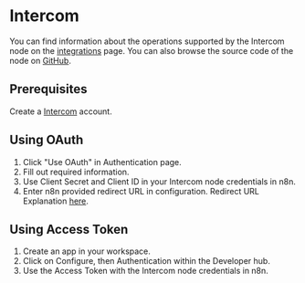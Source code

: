 # Intercom

You can find information about the operations supported by the Intercom node on the [integrations](https://n8n.io/integrations/n8n-nodes-base.intercom) page. You can also browse the source code of the node on [GitHub](https://github.com/n8n-io/n8n/tree/master/packages/nodes-base/nodes/Intercom).

## Prerequisites

Create a [Intercom](https://www.intercom.com/) account.

## Using OAuth

1. Click "Use OAuth" in Authentication page.
2. Fill out required information.
3. Use Client Secret and Client ID in your Intercom node credentials in n8n.
4. Enter n8n provided redirect URL in configuration. Redirect URL Explanation [here](../README.md).


## Using Access Token

1. Create an app in your workspace.
2. Click on Configure, then Authentication within the Developer hub.
3. Use the Access Token with the Intercom node credentials in n8n.
